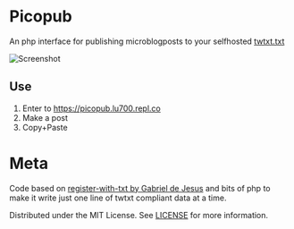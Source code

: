 # Picopub

An php interface for publishing microblogposts to your selfhosted [twtxt.txt](https://github.com/buckket/twtxt)

![Screenshot](https://v1.screenshot.11ty.dev/https%3A%2F%2Fpicopub.lu700.repl.co)

## Use

1. Enter to https://picopub.lu700.repl.co
2. Make a post
3. Copy+Paste

# Meta
Code based on [register-with-txt by Gabriel de Jesus](https://github.com/gabrieldejesus/register-with-txt)
and bits of php to make it write just one line of twtxt compliant data at a time.

Distributed under the MIT License. See [LICENSE](LICENSE) for more information.
